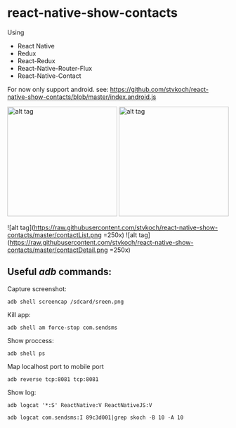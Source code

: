 # react-native-show-contacts

Using
- React Native
- Redux
- React-Redux
- React-Native-Router-Flux
- React-Native-Contact


For now only support android.
see:
https://github.com/stvkoch/react-native-show-contacts/blob/master/index.android.js

<img src="https://raw.githubusercontent.com/stvkoch/react-native-show-contacts/master/contactList.png" alt="alt tag" width="250">
<img src="https://raw.githubusercontent.com/stvkoch/react-native-show-contacts/master/contactDetail.png" alt="alt tag" width="250">

![alt tag](https://raw.githubusercontent.com/stvkoch/react-native-show-contacts/master/contactList.png =250x)
![alt tag](https://raw.githubusercontent.com/stvkoch/react-native-show-contacts/master/contactDetail.png =250x)



## Useful _adb_ commands:


Capture screenshot:

	adb shell screencap /sdcard/sreen.png


Kill app:

	adb shell am force-stop com.sendsms

Show proccess:

	adb shell ps

Map localhost port to mobile port

	adb reverse tcp:8081 tcp:8081



Show log:

	adb logcat '*:S' ReactNative:V ReactNativeJS:V

	adb logcat com.sendsms:I 89c3d001|grep skoch -B 10 -A 10
